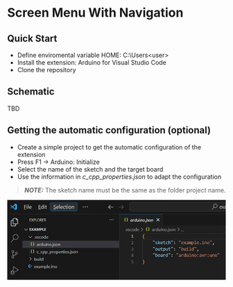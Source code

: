 # Screen Menu With Navigation

## Quick Start

* Define enviromental variable HOME: C:\Users\<user>
* Install the extension: Arduino for Visual Studio Code
* Clone the repository

## Schematic

TBD

## Getting the automatic configuration (optional)

* Create a simple project to get the automatic configuration of the extension
* Press F1 -> Arduino: Initialize
* Select the name of the sketch and the target board
* Use the information in _c_cpp_properties.json_ to adapt the configuration

> **_NOTE:_** The sketch name must be the same as the folder project name.

![image](doc/img/example_project.png)